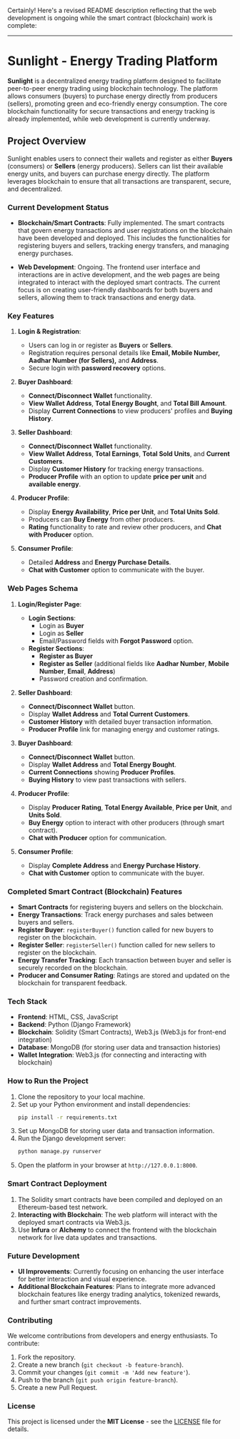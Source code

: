 Certainly! Here's a revised README description reflecting that the web development is ongoing while the smart contract (blockchain) work is complete:

---

# Sunlight - Energy Trading Platform

**Sunlight** is a decentralized energy trading platform designed to facilitate peer-to-peer energy trading using blockchain technology. The platform allows consumers (buyers) to purchase energy directly from producers (sellers), promoting green and eco-friendly energy consumption. The core blockchain functionality for secure transactions and energy tracking is already implemented, while web development is currently underway.

## Project Overview

Sunlight enables users to connect their wallets and register as either **Buyers** (consumers) or **Sellers** (energy producers). Sellers can list their available energy units, and buyers can purchase energy directly. The platform leverages blockchain to ensure that all transactions are transparent, secure, and decentralized.

### Current Development Status

- **Blockchain/Smart Contracts**: Fully implemented. The smart contracts that govern energy transactions and user registrations on the blockchain have been developed and deployed. This includes the functionalities for registering buyers and sellers, tracking energy transfers, and managing energy purchases.
  
- **Web Development**: Ongoing. The frontend user interface and interactions are in active development, and the web pages are being integrated to interact with the deployed smart contracts. The current focus is on creating user-friendly dashboards for both buyers and sellers, allowing them to track transactions and energy data.

### Key Features

1. **Login & Registration**: 
   - Users can log in or register as **Buyers** or **Sellers**.
   - Registration requires personal details like **Email, Mobile Number, Aadhar Number (for Sellers),** and **Address**.
   - Secure login with **password recovery** options.

2. **Buyer Dashboard**:
   - **Connect/Disconnect Wallet** functionality.
   - **View Wallet Address**, **Total Energy Bought**, and **Total Bill Amount**.
   - Display **Current Connections** to view producers' profiles and **Buying History**.

3. **Seller Dashboard**:
   - **Connect/Disconnect Wallet** functionality.
   - **View Wallet Address**, **Total Earnings**, **Total Sold Units**, and **Current Customers**.
   - Display **Customer History** for tracking energy transactions.
   - **Producer Profile** with an option to update **price per unit** and **available energy**.

4. **Producer Profile**:
   - Display **Energy Availability**, **Price per Unit**, and **Total Units Sold**.
   - Producers can **Buy Energy** from other producers.
   - **Rating** functionality to rate and review other producers, and **Chat with Producer** option.

5. **Consumer Profile**:
   - Detailed **Address** and **Energy Purchase Details**.
   - **Chat with Customer** option to communicate with the buyer.

### Web Pages Schema

1. **Login/Register Page**:
   - **Login Sections**:
     - Login as **Buyer**
     - Login as **Seller**
     - Email/Password fields with **Forgot Password** option.
   - **Register Sections**:
     - **Register as Buyer**
     - **Register as Seller** (additional fields like **Aadhar Number**, **Mobile Number**, **Email**, **Address**)
     - Password creation and confirmation.

2. **Seller Dashboard**:
   - **Connect/Disconnect Wallet** button.
   - Display **Wallet Address** and **Total Current Customers**.
   - **Customer History** with detailed buyer transaction information.
   - **Producer Profile** link for managing energy and customer ratings.

3. **Buyer Dashboard**:
   - **Connect/Disconnect Wallet** button.
   - Display **Wallet Address** and **Total Energy Bought**.
   - **Current Connections** showing **Producer Profiles**.
   - **Buying History** to view past transactions with sellers.

4. **Producer Profile**:
   - Display **Producer Rating**, **Total Energy Available**, **Price per Unit**, and **Units Sold**.
   - **Buy Energy** option to interact with other producers (through smart contract).
   - **Chat with Producer** option for communication.

5. **Consumer Profile**:
   - Display **Complete Address** and **Energy Purchase History**.
   - **Chat with Customer** option to communicate with the buyer.

### Completed Smart Contract (Blockchain) Features

- **Smart Contracts** for registering buyers and sellers on the blockchain.
- **Energy Transactions**: Track energy purchases and sales between buyers and sellers.
- **Register Buyer**: `registerBuyer()` function called for new buyers to register on the blockchain.
- **Register Seller**: `registerSeller()` function called for new sellers to register on the blockchain.
- **Energy Transfer Tracking**: Each transaction between buyer and seller is securely recorded on the blockchain.
- **Producer and Consumer Rating**: Ratings are stored and updated on the blockchain for transparent feedback.

### Tech Stack

- **Frontend**: HTML, CSS, JavaScript
- **Backend**: Python (Django Framework)
- **Blockchain**: Solidity (Smart Contracts), Web3.js (Web3.js for front-end integration)
- **Database**: MongoDB (for storing user data and transaction histories)
- **Wallet Integration**: Web3.js (for connecting and interacting with blockchain)

### How to Run the Project

1. Clone the repository to your local machine.
2. Set up your Python environment and install dependencies:
   ```bash
   pip install -r requirements.txt
   ```
3. Set up MongoDB for storing user data and transaction information.
4. Run the Django development server:
   ```bash
   python manage.py runserver
   ```
5. Open the platform in your browser at `http://127.0.0.1:8000`.

### Smart Contract Deployment

1. The Solidity smart contracts have been compiled and deployed on an Ethereum-based test network.
2. **Interacting with Blockchain**: The web platform will interact with the deployed smart contracts via Web3.js.
3. Use **Infura** or **Alchemy** to connect the frontend with the blockchain network for live data updates and transactions.

### Future Development

- **UI Improvements**: Currently focusing on enhancing the user interface for better interaction and visual experience.
- **Additional Blockchain Features**: Plans to integrate more advanced blockchain features like energy trading analytics, tokenized rewards, and further smart contract improvements.

### Contributing

We welcome contributions from developers and energy enthusiasts. To contribute:

1. Fork the repository.
2. Create a new branch (`git checkout -b feature-branch`).
3. Commit your changes (`git commit -m 'Add new feature'`).
4. Push to the branch (`git push origin feature-branch`).
5. Create a new Pull Request.

### License

This project is licensed under the **MIT License** - see the [LICENSE](LICENSE) file for details.
